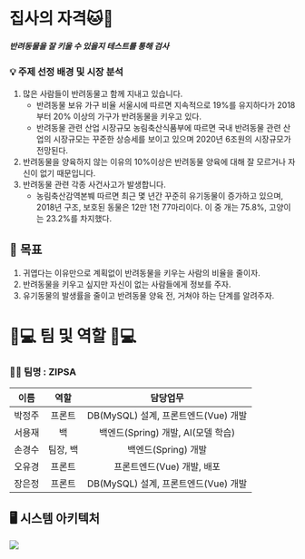 # 집사의 자격:cat::dog:

##### 반려동물을 잘 키울 수 있을지 테스트를 통해 검사



### 💡 주제 선정 배경 및 시장 분석

1. 많은 사람들이 반려동물고 함께 지내고 있습니다.
   + 반려동물 보유 가구 비율
     서울시에 따르면 지속적으로 19%를 유지하다가 2018부터 20% 이상의 가구가 반려동물을 키우고 있다.
   + 반려동물 관련 산업 시장규모
     농림축산식품부에 따르면 국내 반려동물 관련 산업의 시장규모는 꾸준한 상승세를 보이고 있으며 2020년 6조원의 시장규모가 전망된다.
2. 반려동물을 양육하지 않는 이유의 10%이상은 반려동물 양육에 대해 잘 모르거나 자신이 없기 때문입니다.
3. 반려동물 관련 각종 사건사고가 발생합니다.
   + 농림축산감역본붸 따르면 최근 몇 년간 꾸준히 유기동물이 증가하고 있으며, 2018년 구조, 보호된 동물은 12만 1천 77마리이다. 이 중 개는 75.8%, 고양이는 23.2%를 차지했다.



## 🎯 목표

1.  귀엽다는 이유만으로 계획없이 반려동물을 키우는 사람의 비율을 줄이자.
2.  반려동물을 키우고 싶지만 자신이 없는 사람들에게 정보를 주자.
3.  유기동물의 발생률을 줄이고 반려동물 양육 전, 거쳐야 하는 단계를 알려주자.



# 👨💻 팀 및 역할 👩💻 

### :guardsman: 팀명 : ZIPSA

|  이름  |   역할   |               담당업무               |
| :----: | :------: | :----------------------------------: |
| 박정주 |  프론트  | DB(MySQL) 설계, 프론트엔드(Vue) 개발 |
| 서용재 |    백    |  백엔드(Spring) 개발, AI(모델 학습)  |
| 손경수 | 팀장, 백 |         백엔드(Spring) 개발          |
| 오유경 |  프론트  |      프론트엔드(Vue) 개발, 배포      |
| 장은정 |  프론트  | DB(MySQL) 설계, 프론트엔드(Vue) 개발 |



## :desktop_computer: 시스템 아키텍처

![](https://user-images.githubusercontent.com/60774058/93716862-fc0eda80-fbac-11ea-9ae3-db2e926e37f2.png)
